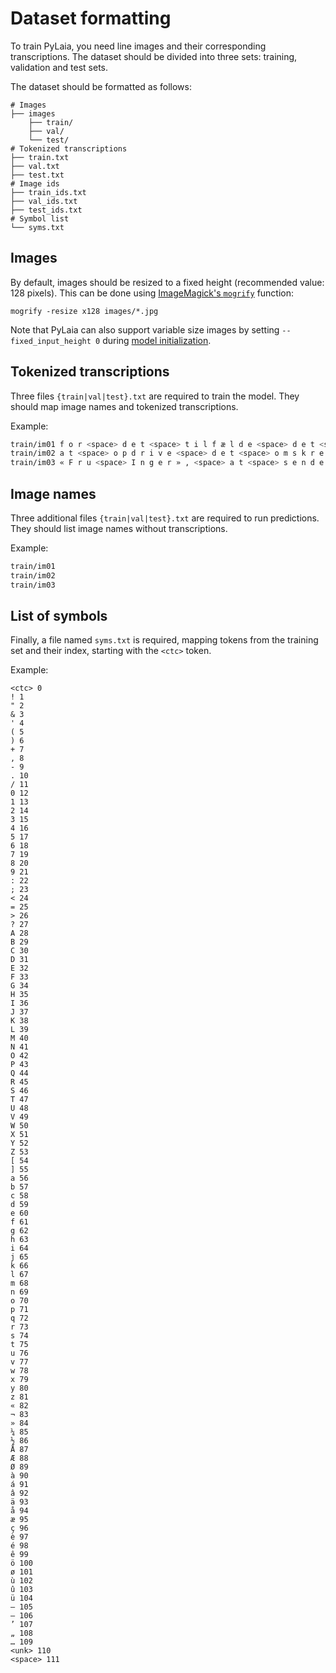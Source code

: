 # Dataset formatting

To train PyLaia, you need line images and their corresponding transcriptions. The dataset should be divided into three sets: training, validation and test sets.

The dataset should be formatted as follows:
```
# Images
├── images
    ├── train/
    ├── val/
    └── test/
# Tokenized transcriptions
├── train.txt
├── val.txt
├── test.txt
# Image ids
├── train_ids.txt
├── val_ids.txt
├── test_ids.txt
# Symbol list
└── syms.txt
```

## Images

By default, images should be resized to a fixed height (recommended value: 128 pixels). This can be done using [ImageMagick's `mogrify`](https://imagemagick.org/script/mogrify.php) function:
```
mogrify -resize x128 images/*.jpg
``````

Note that PyLaia can also support variable size images by setting `--fixed_input_height 0` during [model initialization](../initialization/index.md).

## Tokenized transcriptions

Three files `{train|val|test}.txt` are required to train the model. They should map image names and tokenized transcriptions.

Example:

```sh
train/im01 f o r <space> d e t <space> t i l f æ l d e <space> d e t <space> s k u l d e <space> l y k k e s <space> D i g
train/im02 a t <space> o p d r i v e <space> d e t <space> o m s k r e v n e <space> e x p l : <space> a f
train/im03 « F r u <space> I n g e r » , <space> a t <space> s e n d e <space> m i g <space> s a m m e
```

## Image names

Three additional files `{train|val|test}.txt` are required to run predictions. They should list image names without transcriptions.

Example:

```sh
train/im01
train/im02
train/im03
```

## List of symbols

Finally, a file named `syms.txt` is required, mapping tokens from the training set and their index, starting with the `<ctc>` token.

Example:

```
<ctc> 0
! 1
" 2
& 3
' 4
( 5
) 6
+ 7
, 8
- 9
. 10
/ 11
0 12
1 13
2 14
3 15
4 16
5 17
6 18
7 19
8 20
9 21
: 22
; 23
< 24
= 25
> 26
? 27
A 28
B 29
C 30
D 31
E 32
F 33
G 34
H 35
I 36
J 37
K 38
L 39
M 40
N 41
O 42
P 43
Q 44
R 45
S 46
T 47
U 48
V 49
W 50
X 51
Y 52
Z 53
[ 54
] 55
a 56
b 57
c 58
d 59
e 60
f 61
g 62
h 63
i 64
j 65
k 66
l 67
m 68
n 69
o 70
p 71
q 72
r 73
s 74
t 75
u 76
v 77
w 78
x 79
y 80
z 81
« 82
¬ 83
» 84
¼ 85
½ 86
Å 87
Æ 88
Ø 89
à 90
á 91
â 92
ä 93
å 94
æ 95
ç 96
è 97
é 98
ê 99
ö 100
ø 101
ù 102
û 103
ü 104
– 105
— 106
’ 107
„ 108
… 109
<unk> 110
<space> 111
```

